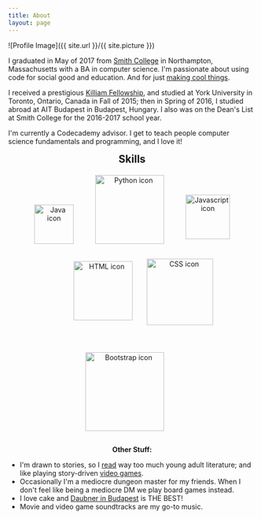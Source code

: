 ```yaml
---
title: About
layout: page
---
```

![Profile Image]({{ site.url }}/{{ site.picture }})

<p>I graduated in May of 2017 from <a href="https://www.smith.edu/">Smith College</a> in Northampton, Massachusetts with a BA in computer science. I'm passionate about using code for social good and education. And for just <a href="http://scausey.github.io/projects/">making cool things</a>.</p>

<p>I received a prestigious <a href="http://www.fulbright.ca/programs/killam-fellowships.html">Killiam Fellowship</a>, and studied at York University in Toronto, Ontario, Canada in Fall of 2015; then in Spring of 2016, I studied abroad at AIT Budapest in Budapest, Hungary. I also was on the Dean's List at Smith College for the 2016-2017 school year.</p>

<p>I'm currently a Codecademy advisor. I get to teach people computer science fundamentals and programming, and I love it!</p>

<p>
<h2 style="text-align:center; margin-top:15px; margin-bottom:0px;">Skills</h2>
	<div class="row" style="text-align: center">
		<img class="image" src="../assets/images/java-icon.jpg" alt="Java icon" style="width:80px; display:inline-block; padding:20px;">
		<img class="image" src="../assets/images/python_icon.png" alt="Python icon" style="width:140px; display:inline-block; padding:20px;">
		<img class="image" src="../assets/images/javascript.png" alt="Javascript icon" style="width:90px; display:inline-block; padding:20px; position:relative; bottom:10px;">
	</div>
	<div class="row" style="text-align: center">
		<img class="image" src="../assets/images/HTML_icon.png" alt="HTML icon" style="width:120px; display:inline-block; padding:20px; position:relative; bottom:20px; left:30px; ">
		<img class="image" src="../assets/images/css.png" alt="CSS icon" style="width:135px; display:inline-block; padding:20px; position:relative; bottom:10px; left:16px;">
		<img class="image" src="../assets/images/bootstrap.png" alt="Bootstrap icon" style="width:160px;display:inline-block; padding:20px; position:relative; top:5px; right:15px;">
	</div>
</p>

<p style="text-align:center"><strong>Other Stuff:</strong></p>
<ul>
	<li>I'm drawn to stories, so I <a href="https://www.goodreads.com/user/show/3955921-samantha-louise">read</a> way too much young adult literature; and like playing story-driven <a href="http://steamcommunity.com/id/enigmajane/">video games</a>.</li>
	<li>Occasionally I'm a mediocre dungeon master for my friends. When I don't feel like being a mediocre DM we play board games instead.</li>
	<li>I love cake and <a href="http://daubnercukraszda.hu/">Daubner in Budapest</a> is THE BEST!</li>
	<li>Movie and video game soundtracks are my go-to music.</li>
</ul>
